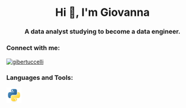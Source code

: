 <h1 align="center">Hi 👋, I'm Giovanna</h1>
<h3 align="center">A data analyst studying to become a data engineer.</h3>

<h3 align="left">Connect with me:</h3>
<p align="left">
<a href="https://linkedin.com/in/gibertuccelli" target="blank"><img align="center" src="https://raw.githubusercontent.com/rahuldkjain/github-profile-readme-generator/master/src/images/icons/Social/linked-in-alt.svg" alt="gibertuccelli" height="30" width="40" /></a>
</p>

<h3 align="left">Languages and Tools:</h3>
<p align="left"> <a href="https://www.python.org" target="_blank" rel="noreferrer"> <img src="https://raw.githubusercontent.com/devicons/devicon/master/icons/python/python-original.svg" alt="python" width="40" height="40"/> </a> </p>

